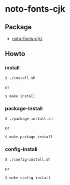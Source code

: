 
# noto-fonts-cjk


## Package

* [noto-fonts-cjk/](https://archlinux.org/packages/extra/any/noto-fonts-cjk/)



## Howto


### install

``` sh
$ ./install.sh
```

or

``` sh
$ make install
```


### package-install

``` sh
$ ./package-install.sh
```

or

``` sh
$ make package-install
```


### config-install

``` sh
$ ./config-install.sh
```

or

``` sh
$ make config-install
```
